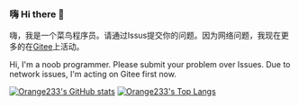### 嗨 Hi there 👋

嗨，我是一个菜鸟程序员。请通过Issus提交你的问题。<!--我（也许）非常享受C&#35;和语法简单(但是函数名不能重复的)的C。-->因为网络问题，我现在更多的在[Gitee](https://gitee.com/orange23333)上活动。

 Hi, I'm a noob programmer. Please submit your problem over Issues. Due to network issues, I'm acting on Gitee first now.

<!--
**Orange23333/Orange23333** is a ✨ _special_ ✨ repository because its `README.md` (this file) appears on your GitHub profile.

Here are some ideas to get you started:

- 🔭 I’m currently working on ...
- 🌱 I’m currently learning ...
- 👯 I’m looking to collaborate on ...
- 🤔 I’m looking for help with ...
- 💬 Ask me about ...
- 📫 How to reach me: ...
- 😄 Pronouns: ...
- ⚡ Fun fact: ...
-->

[![Orange233's GitHub stats](https://github-readme-stats.vercel.app/api?username=Orange23333&show_icons=true&theme=gruvbox_light&include_all_commits=true)](https://github.com/anuraghazra/github-readme-stats)
[![Orange233's Top Langs](https://github-readme-stats.vercel.app/api/top-langs/?username=Orange23333&layout=compact&theme=gruvbox_light&include_all_commits=true)](https://github.com/anuraghazra/github-readme-stats)
